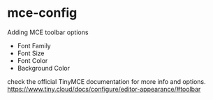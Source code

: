 # mce-config

Adding MCE toolbar options

-   Font Family
-   Font Size
-   Font Color
-   Background Color

check the official TinyMCE documentation for more info and options.
https://www.tiny.cloud/docs/configure/editor-appearance/#toolbar
